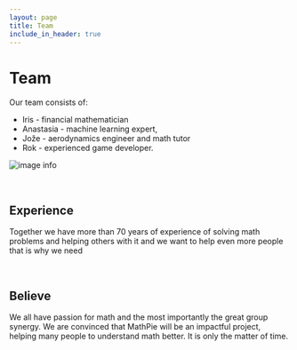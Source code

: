 ```yaml
---
layout: page
title: Team
include_in_header: true
---
```


# Team
Our team consists of:
- Iris - financial mathematician
- Anastasia - machine learning expert, 
- Jože - aerodynamics engineer and math tutor 
- Rok - experienced game developer.

![image info](assets/TeamPhoto.png)

<br>

## Experience
Together we have more than 70 years of experience of solving math problems and helping others with it and we want to help even more people that is why we need

<br>

## Believe
We all have passion for math and the most importantly the great group synergy. We are convinced that MathPie will be an impactful project, helping many people to understand math better. It is only the matter of time.



